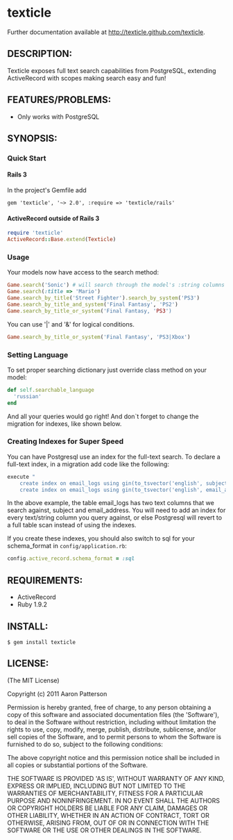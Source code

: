 # texticle

Further documentation available at http://texticle.github.com/texticle.


## DESCRIPTION:

Texticle exposes full text search capabilities from PostgreSQL,
extending ActiveRecord with scopes making search easy and fun!


## FEATURES/PROBLEMS:

* Only works with PostgreSQL


## SYNOPSIS:

### Quick Start

#### Rails 3

In the project's Gemfile add

    gem 'texticle', '~> 2.0', :require => 'texticle/rails'


#### ActiveRecord outside of Rails 3

```ruby
require 'texticle'
ActiveRecord::Base.extend(Texticle)
```


### Usage

Your models now have access to the search method:

```ruby
Game.search('Sonic') # will search through the model's :string columns
Game.search(:title => 'Mario')
Game.search_by_title('Street Fighter').search_by_system('PS3')
Game.search_by_title_and_system('Final Fantasy', 'PS2')
Game.search_by_title_or_system('Final Fantasy, 'PS3')
```

You can use '|' and '&' for logical conditions.

```ruby
Game.search_by_title_or_system('Final Fantasy', 'PS3|Xbox')
```


### Setting Language

To set proper searching dictionary just override class method on your model:

```ruby
def self.searchable_language
  'russian'
end
```

And all your queries would go right! And don`t forget to change the migration for indexes, like shown below.


### Creating Indexes for Super Speed
You can have Postgresql use an index for the full-text search.  To declare a full-text index, in a
migration add code like the following:

```ruby
execute "
    create index on email_logs using gin(to_tsvector('english', subject));
    create index on email_logs using gin(to_tsvector('english', email_address));"
```

In the above example, the table email_logs has two text columns that we search against, subject and email_address.
You will need to add an index for every text/string column you query against, or else Postgresql will revert to a
full table scan instead of using the indexes.

If you create these indexes, you should also switch to sql for your schema_format in `config/application.rb`:

```ruby
config.active_record.schema_format = :sql
```


## REQUIREMENTS:

* ActiveRecord
* Ruby 1.9.2


## INSTALL:

```
$ gem install texticle
```


## LICENSE:

(The MIT License)

Copyright (c) 2011 Aaron Patterson

Permission is hereby granted, free of charge, to any person obtaining
a copy of this software and associated documentation files (the
'Software'), to deal in the Software without restriction, including
without limitation the rights to use, copy, modify, merge, publish,
distribute, sublicense, and/or sell copies of the Software, and to
permit persons to whom the Software is furnished to do so, subject to
the following conditions:

The above copyright notice and this permission notice shall be
included in all copies or substantial portions of the Software.

THE SOFTWARE IS PROVIDED 'AS IS', WITHOUT WARRANTY OF ANY KIND,
EXPRESS OR IMPLIED, INCLUDING BUT NOT LIMITED TO THE WARRANTIES OF
MERCHANTABILITY, FITNESS FOR A PARTICULAR PURPOSE AND NONINFRINGEMENT.
IN NO EVENT SHALL THE AUTHORS OR COPYRIGHT HOLDERS BE LIABLE FOR ANY
CLAIM, DAMAGES OR OTHER LIABILITY, WHETHER IN AN ACTION OF CONTRACT,
TORT OR OTHERWISE, ARISING FROM, OUT OF OR IN CONNECTION WITH THE
SOFTWARE OR THE USE OR OTHER DEALINGS IN THE SOFTWARE.
